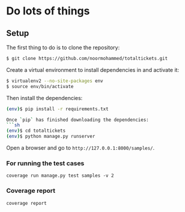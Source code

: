 # Do lots of things

## Setup

The first thing to do is to clone the repository:

```sh
$ git clone https://github.com/noormohammed/totaltickets.git
```

Create a virtual environment to install dependencies in and activate it:

```sh
$ virtualenv2 --no-site-packages env
$ source env/bin/activate
```

Then install the dependencies:

```sh
(env)$ pip install -r requirements.txt

Once `pip` has finished downloading the dependencies:
```sh
(env)$ cd totaltickets
(env)$ python manage.py runserver
```
Open a browser and go to `http://127.0.0.1:8000/samples/`.


### For running the test cases
`coverage run manage.py test samples -v 2`


### Coverage report
`coverage report`
